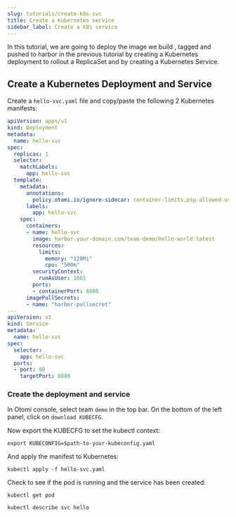 ```yaml
---
slug: tutorials/create-k8s-svc
title: Create a Kubernetes service
sidebar_label: Create a K8s service
---
```


In this tutorial, we are going to deploy the image we build , tagged and pushed to harbor in the previous tutorial by creating a Kubernetes deployment to rollout a ReplicaSet and by creating a Kubernetes Service. 

## Create a Kubernetes Deployment and Service

Create a `hello-svc.yaml` file and copy/paste the following 2 Kubernetes manifests:

```yaml
apiVersion: apps/v1
kind: Deployment
metadata:
  name: hello-svc
spec:
  replicas: 1
  selector:
    matchLabels:
      app: hello-svc
  template:
    metadata:
      annotations:
        policy.otomi.io/ignore-sidecar: container-limits,psp-allowed-users
      labels:
        app: hello-svc
    spec:
      containers:
      - name: hello-svc
        image: harbor.your-domain.com/team-demo/hello-world:latest
        resources:
          limits:
            memory: "128Mi"
            cpu: "500m"
        securityContext:
          runAsUser: 1001
        ports:
        - containerPort: 8080
      imagePullSecrets: 
      - name: "harbor-pullsecret" 
---
apiVersion: v1
kind: Service
metadata:
  name: hello-svc
spec:
  selector:
    app: hello-svc
  ports:
  - port: 80
    targetPort: 8080
```

### Create the deployment and service

In Otomi console, select team `demo` in the top bar. On the bottom of the left panel, click on `download KUBECFG`.

Now export the KUBECFG to set the kubectl context:

```
export KUBECONFIG=$path-to-your-kubeconfig.yaml
```

And apply the manifest to Kubernetes:

```
kubectl apply -f hello-svc.yaml
```

Check to see if the pod is running and the service has been created:

```
kubectl get pod
```
```
kubectl describe svc hello
```